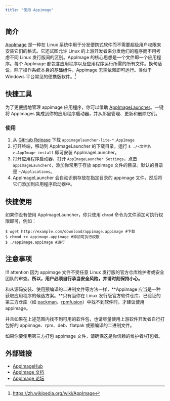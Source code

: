 ```yaml
---
title: "使用 Appimage"
---
```


## 简介

[AppImage](https://appimage.org/) 是一种在 Linux 系统中用于分发便携式软件而不需要超级用户权限来安装它们的格式。它还试图允许 Linux 的上游开发者来分发他们的程序而不用考虑不同 Linux 发行版间的区别。AppImage 的核心思想是一个文件即一个应用程序。每个 AppImage 都包含应用程序以及应用程序运行所需的所有文件。换句话说，除了操作系统本身的基础组件，Appimage 无需依赖即可运行。类似于 Windows 平台常见的便携版软件。[^1]

## 快捷工具

为了更便捷地管理 appimage 应用程序，你可以借助 [AppImageLauncher](https://github.com/TheAssassin/AppImageLauncher)。一键将 AppImages 集成到你的应用程序启动器，并从那里管理、更新和删除它们。

### 使用

1. 从 [GitHub Release](https://github.com/TheAssassin/AppImageLauncher/releases) 下载 `appimagelauncher-lite-*.AppImage` 
2. 打开终端，移动到 AppImageLauncher 的下载目录，运行 `$ ./<文件名>.AppImage install` 即可安装 AppImageLauncher。
3. 打开应用程序启动器，打开 `AppImageLauncher Settings`，点击 `appImageLauncherd`，添加你常用于存放 appimage 文件的目录。默认的目录是 `~/Applications`。
4. AppImageLauncher 会自动识别存放在指定目录的 appimage 文件，然后将它们添加到应用程序启动器中。

## 快捷使用

如果你没有使用 AppImageLauncher，你只使用 `chmod` 命令为文件添加可执行权限即可，例如：

```
$ wget http://example.com/download/appimage.appimage #下载
$ chmod +x appimage.appimage #添加可执行权限
$ ./appimage.appimage #运行
```

## 注意事项

!!! attention
    因为 appimage 文件不受任意 Linux 发行版的官方仓库维护者或安全团队的审查。**所以，用户必须自行承当安全风险，并请时刻保持小心。**

和从源码安装、使用预编译的二进制文件等方法一样，**Appimage 应当是一种获取应用程序的候选方案。**只有当你在 Linux 发行版官方软件仓库、已验证的第三方仓库（如 [packman](https://zh.opensuse.org/Packman)、[rpmfusion](https://rpmfusion.org/)）中找不到软件时，才建议使用 appimage。

并且如果在上述范围内找不到可用的软件包，也请尽量使用上游软件开发者自行打包好的 appimage、rpm、deb、flatpak 或预编译的二进制文件。

如果你要使用第三方打包 appimage 文件，请确保这是你信赖的维护者/打包者。

## 外部链接

- [AppImageHub](https://appimage.github.io/)
- [AppImage 文档](https://docs.appimage.org/)
- [AppImage 论坛](https://discourse.appimage.org/)

[^1]: https://zh.wikipedia.org/wiki/AppImage